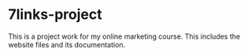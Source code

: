 # 7links-project
This is a project work for my online marketing course. This includes the website files and its documentation.
